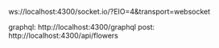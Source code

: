 ws://localhost:4300/socket.io/?EIO=4&transport=websocket

graphql: http://localhost:4300/graphql
post: http://localhost:4300/api/flowers
